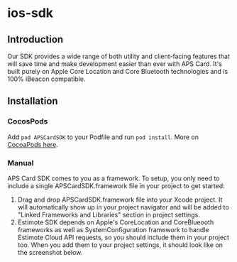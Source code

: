 # ios-sdk

## Introduction
Our SDK provides a wide range of both utility and client-facing features that will save time and make development easier than ever with APS Card. It's built purely on Apple Core Location and Core Bluetooth technologies and is 100% iBeacon compatible.
## Installation
### CocosPods
Add ```pod APSCardSDK``` to your Podfile and run ```pod install```. More on [CocoaPods here](http://cocospods.com).
### Manual
APS Card SDK comes to you as a framework. To setup, you only need to include a single APSCardSDK.framework file in your project to get started:
1. Drag and drop APSCardSDK.framework file into your Xcode project. It will automatically show up in your project navigator and will be added to "Linked Frameworks and Libraries" section in project settings.
2. Estimote SDK depends on Apple's CoreLocation and CoreBlueooth frameworks as well as SystemConfiguration framework to handle Estimote Cloud API requests, so you should include them in your project too. When you add them to your project settings, it should look like on the screenshot below.
